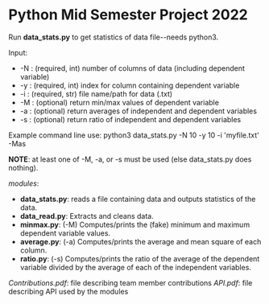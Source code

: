 # Python Mid Semester Project 2022

Run **data_stats.py** to get statistics of data file--needs python3.

Input: 
- -N : (required, int) number of columns of data (including dependent variable)
- -y : (required, int) index for column containing dependent variable
- -i : (required, str) file name/path for data (.txt)
- -M : (optional) return min/max values of dependent variable
- -a : (optional) return averages of independent and dependent variables
- -s : (optional) return ratio of independent and dependent variables

Example command line use:
python3 data_stats.py -N 10 -y 10 -i 'myfile.txt' -Mas

**NOTE**: at least one of -M, -a, or -s must be used (else data_stats.py does nothing).

*modules*:
- **data_stats.py**: reads a file containing data and outputs statistics of the data.
- **data_read.py**: Extracts and cleans data.
- **minmax.py**: (-M) Computes/prints the (fake) minimum and maximum dependent variable
values.
- **average.py**: (-a) Computes/prints the average and mean square of each column.
- **ratio.py**: (-s) Computes/prints the ratio of the average of the dependent variable
divided by the average of each of the independent variables.

*Contributions.pdf*: file describing team member contributions
*API.pdf*: file describing API used by the modules
